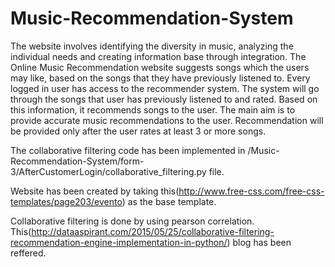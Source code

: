 # Music-Recommendation-System
The website involves identifying the diversity in music, analyzing the individual needs and creating information base through integration. The Online Music Recommendation website suggests songs which the users may like, based on the songs that they have previously listened to.
Every logged in user has access to the recommender system. The system will go through the songs that user has previously listened to and rated. Based on this information, it recommends songs to the user. 
The main aim is to provide accurate music recommendations to the user. Recommendation will be provided only after the user rates at least 3 or more songs.

The collaborative filtering code has been implemented in /Music-Recommendation-System/form-3/AfterCustomerLogin/collaborative_filtering.py file.

Website has been created by taking this(http://www.free-css.com/free-css-templates/page203/evento) as the base template.

Collaborative filtering is done by using pearson correlation. This(http://dataaspirant.com/2015/05/25/collaborative-filtering-recommendation-engine-implementation-in-python/) blog has been reffered.
